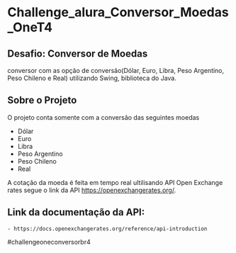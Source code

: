 # Challenge_alura_Conversor_Moedas_OneT4

## Desafio: Conversor de Moedas
conversor com as opção de conversão(Dólar, Euro, Libra, Peso Argentino, Peso Chileno e Real) utilizando Swing, biblioteca do Java.

## Sobre o Projeto

O projeto conta somente com a conversão das seguintes moedas
  - Dólar
  - Euro
  - Libra
  - Peso Argentino
  - Peso Chileno
  - Real

A cotação da moeda é feita em tempo real ultilisando API Open Exchange rates segue o link da API https://openexchangerates.org/.

## Link da documentação da API:
    - https://docs.openexchangerates.org/reference/api-introduction

#challengeoneconversorbr4
